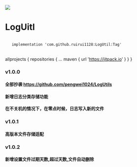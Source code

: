 [![](https://jitpack.io/v/ruirui1128/LogUtil.svg)](https://jitpack.io/#ruirui1128/LogUtil)
# LogUitl
######  
       implementation 'com.github.ruirui1128:LogUtil:Tag'
######  
   allprojects {
		repositories {
			...
			maven { url 'https://jitpack.io' }
		}
	}
### v1.0.0
#### 全部抄袭 https://github.com/pengwei1024/LogUtils
#### 新增日志分类存储功能
#### 在不关机的情况下，在零点时候，日志写入新的文件
### v1.0.1
#### 高版本文件存储适配
### v1.0.2
#### 新增设置文件过期天数,超过天数,文件自动删除


